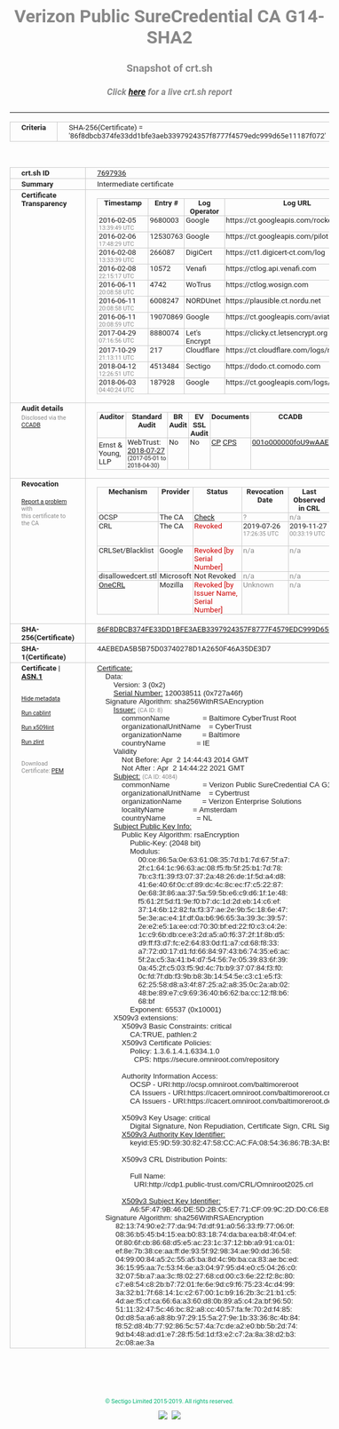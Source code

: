 # Verizon Public SureCredential CA G14-SHA2
### Snapshot of crt.sh
##### Click [here](https://crt.sh/?q=86F8DBCB374FE33DD1BFE3AEB3397924357F8777F4579EDC999D65E11187F072) for a live crt.sh report

---
<!DOCTYPE HTML PUBLIC "-//W3C//DTD HTML 4.0 Transitional//EN">
<HTML>
<HEAD>
  <META http-equiv="Content-Type" content="text/html; charset=UTF-8">
  <TITLE>crt.sh | 86f8dbcb374fe33dd1bfe3aeb3397924357f8777f4579edc999d65e11187f072</TITLE>
  <META name="description" content="Free CT Log Certificate Search Tool from Sectigo (formerly Comodo CA)">
  <META name="keywords" content="crt.sh, CT, Certificate Transparency, Certificate Search, SSL Certificate, Sectigo, Comodo CA">
  <LINK href="//fonts.googleapis.com/css?family=Roboto+Mono|Roboto:400,400i,700,700i" rel="stylesheet">
  <STYLE type="text/css">
    a {
      white-space: nowrap;
    }
    body {
      color: #888888;
      font: 12pt Roboto, sans-serif;
      padding-top: 10px;
      text-align: center
    }
    form {
      margin: 0px
    }
    span {
      border-radius: 10px
    }
    span.heading {
      color: #888888;
      font: 12pt Roboto, sans-serif
    }
    span.title {
      background-color: #00B373;
      color: #FFFFFF;
      font: bold 18pt Roboto, sans-serif;
      padding: 0px 5px
    }
    span.text {
      color: #888888;
      font: 10pt Roboto, sans-serif
    }
    span.whiteongrey {
      background-color: #D9D9D6;
      color: #FFFFFF;
      font: bold 18pt Roboto, sans-serif;
      padding: 0px 5px
    }
    table {
      border-collapse: collapse;
      color: #222222;
      font: 10pt Roboto, sans-serif;
      margin-left: auto;
      margin-right: auto
    }
    table.options {
      border: none;
      margin-left: 10px
    }
    td, th {
      border: 1px solid #CCCCCC;
      padding: 0px 2px;
      text-align: left;
      vertical-align: top
    }
    td.outer, th.outer {
      border: 1px solid #CCCCCC;
      padding: 2px 20px;
      text-align: left
    }
    th.heading {
      color: #888888;
      font: bold italic 12pt Roboto, sans-serif;
      padding: 20px 0px 0px;
      text-align: center
    }
    th.options, td.options {
      border: none;
      vertical-align: middle
    }
    td.text {
      font: 10pt "Roboto Mono", sans-serif;
      padding: 2px 20px
    }
    td.heading {
      border: none;
      color: #888888;
      font: 12pt Roboto, sans-serif;
      padding-top: 20px;
      text-align: center
    }
    table.lint td, th {
      text-align: center
    }
    .button {
      background-color: #00B373;
      border-radius: 10px;
      color: #FFFFFF;
      font: bold 13pt Roboto, sans-serif
    }
    .copyright {
      font: 8pt Roboto, sans-serif;
      color: #00B373
    }
    .input {
      border: 1px solid #888888;
      font-weight: bold;
      text-align: center
    }
    .small {
      font: 8pt Roboto, sans-serif;
      color: #888888
    }
    .error {
      background-color: #FFDFDF;
      color: #CC0000;
      font-weight: bold
    }
    .fatal {
      background-color: #0000AA;
      color: #FFFFFF;
      font-weight: bold
    }
    .notice {
      background-color: #FFFFDF;
      color: #606000
    }
    .warning {
      background-color: #FFEFDF;
      color: #DF6000
    }
  </STYLE>
</HEAD>
<BODY>

<TABLE>
  <TR>
    <TH class="outer">Criteria</TH>
    <TD class="outer">SHA-256(Certificate) = '86f8dbcb374fe33dd1bfe3aeb3397924357f8777f4579edc999d65e11187f072'</TD>
  </TR>
</TABLE>
<BR>
<TABLE>
  <TR>
    <TH class="outer">crt.sh ID</TH>
    <TD class="outer"><A href="?id=7697936">7697936</A></TD>
  </TR>
  <TR>
    <TH class="outer">Summary</TH>
    <TD class="outer">Intermediate certificate</TD>
  </TR>
  <TR>
    <TH class="outer">Certificate<BR>Transparency</TH>
    <TD class="outer">
<TABLE class="options" style="margin-left:0px">
  <TR>
    <TH>Timestamp</TH>
    <TH>Entry #</TH>
    <TH>Log Operator</TH>
    <TH>Log URL</TH>
  </TR>
  <TR>
    <TD>2016-02-05&nbsp; <FONT class="small">13:39:49 UTC</FONT></TD>
    <TD>9680003</TD>
    <TD>Google</TD>
    <TD>https://ct.googleapis.com/rocketeer</TD>
  </TR>
  <TR>
    <TD>2016-02-06&nbsp; <FONT class="small">17:48:29 UTC</FONT></TD>
    <TD>12530763</TD>
    <TD>Google</TD>
    <TD>https://ct.googleapis.com/pilot</TD>
  </TR>
  <TR>
    <TD>2016-02-08&nbsp; <FONT class="small">13:33:39 UTC</FONT></TD>
    <TD>266087</TD>
    <TD>DigiCert</TD>
    <TD>https://ct1.digicert-ct.com/log</TD>
  </TR>
  <TR>
    <TD>2016-02-08&nbsp; <FONT class="small">22:15:17 UTC</FONT></TD>
    <TD>10572</TD>
    <TD>Venafi</TD>
    <TD>https://ctlog.api.venafi.com</TD>
  </TR>
  <TR>
    <TD>2016-06-11&nbsp; <FONT class="small">20:08:58 UTC</FONT></TD>
    <TD>4742</TD>
    <TD>WoTrus</TD>
    <TD>https://ctlog.wosign.com</TD>
  </TR>
  <TR>
    <TD>2016-06-11&nbsp; <FONT class="small">20:08:58 UTC</FONT></TD>
    <TD>6008247</TD>
    <TD>NORDUnet</TD>
    <TD>https://plausible.ct.nordu.net</TD>
  </TR>
  <TR>
    <TD>2016-06-11&nbsp; <FONT class="small">20:08:59 UTC</FONT></TD>
    <TD>19070869</TD>
    <TD>Google</TD>
    <TD>https://ct.googleapis.com/aviator</TD>
  </TR>
  <TR>
    <TD>2017-04-29&nbsp; <FONT class="small">07:16:56 UTC</FONT></TD>
    <TD>8880074</TD>
    <TD>Let's Encrypt</TD>
    <TD>https://clicky.ct.letsencrypt.org</TD>
  </TR>
  <TR>
    <TD>2017-10-29&nbsp; <FONT class="small">21:13:11 UTC</FONT></TD>
    <TD>217</TD>
    <TD>Cloudflare</TD>
    <TD>https://ct.cloudflare.com/logs/nimbus2021</TD>
  </TR>
  <TR>
    <TD>2018-04-12&nbsp; <FONT class="small">12:26:51 UTC</FONT></TD>
    <TD>4513484</TD>
    <TD>Sectigo</TD>
    <TD>https://dodo.ct.comodo.com</TD>
  </TR>
  <TR>
    <TD>2018-06-03&nbsp; <FONT class="small">04:40:24 UTC</FONT></TD>
    <TD>187928</TD>
    <TD>Google</TD>
    <TD>https://ct.googleapis.com/logs/argon2021</TD>
  </TR>
</TABLE>
    </TD>
  </TR>
  <TR>
    <TH class="outer">Audit details<BR>
      <DIV class="small" style="padding-top:3px">Disclosed via the
        <A href="//ccadb-public.secure.force.com/mozilla/PublicAllIntermediateCerts" target="_blank">CCADB</A></DIV>
    </TH>
    <TD class="outer">
<TABLE class="options" style="margin-left:0px">
  <TR>
    <TH>Auditor</TH>
    <TH>Standard Audit</TH>
    <TH>BR Audit</TH>
    <TH>EV SSL Audit</TH>
    <TH>Documents</TH>
    <TH>CCADB</TH>
    <TH>Root Owner / Certificate</TH>
  </TR>
  <TR>
    <TD style="vertical-align:middle">Ernst & Young, LLP</TD>
    <TD>WebTrust:
      <A href="https://bug1479561.bmoattachments.org/attachment.cgi?id=8996060" target="_blank">2018-07-27</A>
      <BR><FONT style="font-size:8pt">(2017-05-01 to 2018-04-30)</FONT></TD>
    <TD>No    <TD>No    <TD>
      <A href="https://secure.omniroot.com/repository/" target="blank">CP</A>
      <A href="https://cybertrust.omniroot.com/repository/Cybertrust_CPS_v_5_8.pdf" target="blank">CPS</A>
    </TD>
    <TD><A href="//ccadb.force.com/001o000000foU9wAAE" target="_blank">001o000000foU9wAAE</A></TD>
    <TD><A href="/?id=76">DigiCert</A></TD>
  </TR>
</TABLE>
    </TD>
  </TR>
  <TR>
    <TH class="outer">Revocation<BR><BR>
      <DIV class="small" style="padding-top:3px"><A href="?id=7697936&opt=problemreporting">Report a problem</A> with<BR>this certificate to the CA</DIV></TH>
    <TD class="outer">
      <TABLE class="options" style="margin-left:0px">
        <TR>
          <TH>Mechanism</TH>
          <TH>Provider</TH>
          <TH>Status</TH>
          <TH>Revocation Date</TH>
          <TH>Last Observed in CRL</TH>
          <TH>Last Checked <SPAN style="color:#CC0000;vertical-align:middle;font-size:70%;font-weight:normal">(Error)</SPAN></TH>
        </TR>
        <TR>
          <TD>OCSP</TD>
          <TD>The CA</TD>
          <TD><A href="?id=7697936&opt=ocsp">Check</A></TD>
          <TD><SPAN style="color:#888888">?</SPAN></TD>
          <TD><SPAN style="color:#888888">n/a</SPAN></TD>
          <TD><SPAN style="color:#888888">?</SPAN></TD>
        </TR>
        <TR>
          <TD>CRL</TD>
          <TD>The CA</TD>
          <TD><SPAN style="color:#CC0000">Revoked</SPAN></TD><TD>2019-07-26&nbsp; <FONT class="small">17:26:35 UTC</FONT></TD><TD>2019-11-27&nbsp; <FONT class="small">00:33:19 UTC</FONT></TD><TD>2019-12-04&nbsp; <FONT class="small">20:05:09 UTC</FONT></TD>
        </TR>
        <TR>
          <TD>CRLSet/Blacklist</TD>
          <TD>Google</TD>
          <TD><SPAN style="color:#CC0000">Revoked [by Serial Number]</SPAN></TD>
          <TD><SPAN style="color:#888888">n/a</SPAN></TD>
          <TD><SPAN style="color:#888888">n/a</SPAN></TD>
          <TD><SPAN style="color:#888888">n/a</SPAN></TD>
        </TR>
        <TR>
          <TD>disallowedcert.stl</TD>
          <TD>Microsoft</TD>
          <TD>Not Revoked</TD>
          <TD><SPAN style="color:#888888">n/a</SPAN></TD>
          <TD><SPAN style="color:#888888">n/a</SPAN></TD>
          <TD><SPAN style="color:#888888">n/a</SPAN></TD>
        </TR>
        <TR>
          <TD><A href="/mozilla-onecrl" target="_blank">OneCRL</A></TD>
          <TD>Mozilla</TD>
          <TD><SPAN style="color:#CC0000">Revoked [by Issuer Name, Serial Number]</SPAN></TD><TD><SPAN style="color:#888888">Unknown</SPAN></TD>
          <TD><SPAN style="color:#888888">n/a</SPAN></TD>
          <TD><SPAN style="color:#888888">n/a</SPAN></TD>
        </TR>
      </TABLE>
    </TD>
  </TR>
  <TR>
    <TH class="outer">SHA-256(Certificate)</TH>
    <TD class="outer"><A href="//censys.io/certificates/86f8dbcb374fe33dd1bfe3aeb3397924357f8777f4579edc999d65e11187f072">86F8DBCB374FE33DD1BFE3AEB3397924357F8777F4579EDC999D65E11187F072</A></TD>
  </TR>
  <TR>
    <TH class="outer">SHA-1(Certificate)</TH>
    <TD class="outer">4AEBEDA5B5B75D03740278D1A2650F46A35DE3D7</TD>
  </TR>
  <TR>
    <TH class="outer">Certificate | <A href="?asn1=7697936">ASN.1</A>
      <SPAN class="small"><BR>
      <BR><BR><A href="?id=7697936&opt=nometadata">Hide metadata</A>
      <BR><BR><A href="?id=7697936&opt=cablint">Run cablint</A>
      <BR><BR><A href="?id=7697936&opt=x509lint">Run x509lint</A>
      <BR><BR><A href="?id=7697936&opt=zlint">Run zlint</A>
      <BR><BR><BR>Download Certificate: <A href="?d=7697936">PEM</A>
      </SPAN>
    </TH>
    <TD class="text"><A href="?d=7697936">Certificate:</A><BR>&nbsp;&nbsp;&nbsp;&nbsp;Data:<BR>&nbsp;&nbsp;&nbsp;&nbsp;&nbsp;&nbsp;&nbsp;&nbsp;Version:&nbsp;3&nbsp;(0x2)<BR>&nbsp;&nbsp;&nbsp;&nbsp;&nbsp;&nbsp;&nbsp;&nbsp;<A href="?serial=0727a46f">Serial&nbsp;Number:</A>&nbsp;120038511&nbsp;(0x727a46f)<BR>&nbsp;&nbsp;&nbsp;&nbsp;Signature&nbsp;Algorithm:&nbsp;sha256WithRSAEncryption<BR>&nbsp;&nbsp;&nbsp;&nbsp;&nbsp;&nbsp;&nbsp;&nbsp;<A href="?caid=8">Issuer:</A> <SPAN class="small">(CA ID: 8)</SPAN><BR>&nbsp;&nbsp;&nbsp;&nbsp;&nbsp;&nbsp;&nbsp;&nbsp;&nbsp;&nbsp;&nbsp;&nbsp;commonName&nbsp;&nbsp;&nbsp;&nbsp;&nbsp;&nbsp;&nbsp;&nbsp;&nbsp;&nbsp;&nbsp;&nbsp;&nbsp;&nbsp;&nbsp;&nbsp;=&nbsp;Baltimore&nbsp;CyberTrust&nbsp;Root<BR>&nbsp;&nbsp;&nbsp;&nbsp;&nbsp;&nbsp;&nbsp;&nbsp;&nbsp;&nbsp;&nbsp;&nbsp;organizationalUnitName&nbsp;&nbsp;&nbsp;&nbsp;=&nbsp;CyberTrust<BR>&nbsp;&nbsp;&nbsp;&nbsp;&nbsp;&nbsp;&nbsp;&nbsp;&nbsp;&nbsp;&nbsp;&nbsp;organizationName&nbsp;&nbsp;&nbsp;&nbsp;&nbsp;&nbsp;&nbsp;&nbsp;&nbsp;&nbsp;=&nbsp;Baltimore<BR>&nbsp;&nbsp;&nbsp;&nbsp;&nbsp;&nbsp;&nbsp;&nbsp;&nbsp;&nbsp;&nbsp;&nbsp;countryName&nbsp;&nbsp;&nbsp;&nbsp;&nbsp;&nbsp;&nbsp;&nbsp;&nbsp;&nbsp;&nbsp;&nbsp;&nbsp;&nbsp;&nbsp;=&nbsp;IE<BR>&nbsp;&nbsp;&nbsp;&nbsp;&nbsp;&nbsp;&nbsp;&nbsp;Validity<BR>&nbsp;&nbsp;&nbsp;&nbsp;&nbsp;&nbsp;&nbsp;&nbsp;&nbsp;&nbsp;&nbsp;&nbsp;Not&nbsp;Before:&nbsp;Apr&nbsp;&nbsp;2&nbsp;14:44:43&nbsp;2014&nbsp;GMT<BR>&nbsp;&nbsp;&nbsp;&nbsp;&nbsp;&nbsp;&nbsp;&nbsp;&nbsp;&nbsp;&nbsp;&nbsp;Not&nbsp;After&nbsp;:&nbsp;Apr&nbsp;&nbsp;2&nbsp;14:44:22&nbsp;2021&nbsp;GMT<BR>&nbsp;&nbsp;&nbsp;&nbsp;&nbsp;&nbsp;&nbsp;&nbsp;<A href="?caid=4084">Subject:</A> <SPAN class="small">(CA ID: 4084)</SPAN><BR>&nbsp;&nbsp;&nbsp;&nbsp;&nbsp;&nbsp;&nbsp;&nbsp;&nbsp;&nbsp;&nbsp;&nbsp;commonName&nbsp;&nbsp;&nbsp;&nbsp;&nbsp;&nbsp;&nbsp;&nbsp;&nbsp;&nbsp;&nbsp;&nbsp;&nbsp;&nbsp;&nbsp;&nbsp;=&nbsp;Verizon&nbsp;Public&nbsp;SureCredential&nbsp;CA&nbsp;G14-SHA2<BR>&nbsp;&nbsp;&nbsp;&nbsp;&nbsp;&nbsp;&nbsp;&nbsp;&nbsp;&nbsp;&nbsp;&nbsp;organizationalUnitName&nbsp;&nbsp;&nbsp;&nbsp;=&nbsp;Cybertrust<BR>&nbsp;&nbsp;&nbsp;&nbsp;&nbsp;&nbsp;&nbsp;&nbsp;&nbsp;&nbsp;&nbsp;&nbsp;organizationName&nbsp;&nbsp;&nbsp;&nbsp;&nbsp;&nbsp;&nbsp;&nbsp;&nbsp;&nbsp;=&nbsp;Verizon&nbsp;Enterprise&nbsp;Solutions<BR>&nbsp;&nbsp;&nbsp;&nbsp;&nbsp;&nbsp;&nbsp;&nbsp;&nbsp;&nbsp;&nbsp;&nbsp;localityName&nbsp;&nbsp;&nbsp;&nbsp;&nbsp;&nbsp;&nbsp;&nbsp;&nbsp;&nbsp;&nbsp;&nbsp;&nbsp;&nbsp;=&nbsp;Amsterdam<BR>&nbsp;&nbsp;&nbsp;&nbsp;&nbsp;&nbsp;&nbsp;&nbsp;&nbsp;&nbsp;&nbsp;&nbsp;countryName&nbsp;&nbsp;&nbsp;&nbsp;&nbsp;&nbsp;&nbsp;&nbsp;&nbsp;&nbsp;&nbsp;&nbsp;&nbsp;&nbsp;&nbsp;=&nbsp;NL<BR>&nbsp;&nbsp;&nbsp;&nbsp;&nbsp;&nbsp;&nbsp;&nbsp;<A href="?spkisha256=beaf7a897a74e72176b1cf193167509d69fbc46bcb552eb15a5cf6f8a151f99d">Subject&nbsp;Public&nbsp;Key&nbsp;Info:</A><BR>&nbsp;&nbsp;&nbsp;&nbsp;&nbsp;&nbsp;&nbsp;&nbsp;&nbsp;&nbsp;&nbsp;&nbsp;Public&nbsp;Key&nbsp;Algorithm:&nbsp;rsaEncryption<BR>&nbsp;&nbsp;&nbsp;&nbsp;&nbsp;&nbsp;&nbsp;&nbsp;&nbsp;&nbsp;&nbsp;&nbsp;&nbsp;&nbsp;&nbsp;&nbsp;Public-Key:&nbsp;(2048&nbsp;bit)<BR>&nbsp;&nbsp;&nbsp;&nbsp;&nbsp;&nbsp;&nbsp;&nbsp;&nbsp;&nbsp;&nbsp;&nbsp;&nbsp;&nbsp;&nbsp;&nbsp;Modulus:<BR>&nbsp;&nbsp;&nbsp;&nbsp;&nbsp;&nbsp;&nbsp;&nbsp;&nbsp;&nbsp;&nbsp;&nbsp;&nbsp;&nbsp;&nbsp;&nbsp;&nbsp;&nbsp;&nbsp;&nbsp;00:ce:86:5a:0e:63:61:08:35:7d:b1:7d:67:5f:a7:<BR>&nbsp;&nbsp;&nbsp;&nbsp;&nbsp;&nbsp;&nbsp;&nbsp;&nbsp;&nbsp;&nbsp;&nbsp;&nbsp;&nbsp;&nbsp;&nbsp;&nbsp;&nbsp;&nbsp;&nbsp;2f:c1:64:1c:96:63:ac:08:f5:fb:5f:25:b1:7d:78:<BR>&nbsp;&nbsp;&nbsp;&nbsp;&nbsp;&nbsp;&nbsp;&nbsp;&nbsp;&nbsp;&nbsp;&nbsp;&nbsp;&nbsp;&nbsp;&nbsp;&nbsp;&nbsp;&nbsp;&nbsp;7b:c3:f1:39:f3:07:37:2a:48:26:de:1f:5d:a4:d8:<BR>&nbsp;&nbsp;&nbsp;&nbsp;&nbsp;&nbsp;&nbsp;&nbsp;&nbsp;&nbsp;&nbsp;&nbsp;&nbsp;&nbsp;&nbsp;&nbsp;&nbsp;&nbsp;&nbsp;&nbsp;41:6e:40:6f:0c:cf:89:dc:4c:8c:ec:f7:c5:22:87:<BR>&nbsp;&nbsp;&nbsp;&nbsp;&nbsp;&nbsp;&nbsp;&nbsp;&nbsp;&nbsp;&nbsp;&nbsp;&nbsp;&nbsp;&nbsp;&nbsp;&nbsp;&nbsp;&nbsp;&nbsp;0e:68:3f:86:aa:37:5a:59:5b:e6:c9:d6:1f:1e:48:<BR>&nbsp;&nbsp;&nbsp;&nbsp;&nbsp;&nbsp;&nbsp;&nbsp;&nbsp;&nbsp;&nbsp;&nbsp;&nbsp;&nbsp;&nbsp;&nbsp;&nbsp;&nbsp;&nbsp;&nbsp;f5:61:2f:5d:f1:9e:f0:b7:dc:1d:2d:eb:14:c6:ef:<BR>&nbsp;&nbsp;&nbsp;&nbsp;&nbsp;&nbsp;&nbsp;&nbsp;&nbsp;&nbsp;&nbsp;&nbsp;&nbsp;&nbsp;&nbsp;&nbsp;&nbsp;&nbsp;&nbsp;&nbsp;37:14:6b:12:82:fa:f3:37:ae:2e:9b:5c:18:6e:47:<BR>&nbsp;&nbsp;&nbsp;&nbsp;&nbsp;&nbsp;&nbsp;&nbsp;&nbsp;&nbsp;&nbsp;&nbsp;&nbsp;&nbsp;&nbsp;&nbsp;&nbsp;&nbsp;&nbsp;&nbsp;5e:3e:ac:e4:1f:df:0a:b6:96:65:3a:39:3c:39:57:<BR>&nbsp;&nbsp;&nbsp;&nbsp;&nbsp;&nbsp;&nbsp;&nbsp;&nbsp;&nbsp;&nbsp;&nbsp;&nbsp;&nbsp;&nbsp;&nbsp;&nbsp;&nbsp;&nbsp;&nbsp;2e:e2:e5:1a:ee:cd:70:30:bf:ed:22:f0:c3:c4:2e:<BR>&nbsp;&nbsp;&nbsp;&nbsp;&nbsp;&nbsp;&nbsp;&nbsp;&nbsp;&nbsp;&nbsp;&nbsp;&nbsp;&nbsp;&nbsp;&nbsp;&nbsp;&nbsp;&nbsp;&nbsp;1c:c9:6b:db:ce:e3:2d:a5:a0:f6:37:2f:1f:8b:d5:<BR>&nbsp;&nbsp;&nbsp;&nbsp;&nbsp;&nbsp;&nbsp;&nbsp;&nbsp;&nbsp;&nbsp;&nbsp;&nbsp;&nbsp;&nbsp;&nbsp;&nbsp;&nbsp;&nbsp;&nbsp;d9:ff:f3:d7:fc:e2:64:83:0d:f1:a7:cd:68:f8:33:<BR>&nbsp;&nbsp;&nbsp;&nbsp;&nbsp;&nbsp;&nbsp;&nbsp;&nbsp;&nbsp;&nbsp;&nbsp;&nbsp;&nbsp;&nbsp;&nbsp;&nbsp;&nbsp;&nbsp;&nbsp;a7:72:d0:17:d1:fd:66:84:97:43:b6:74:35:e6:ac:<BR>&nbsp;&nbsp;&nbsp;&nbsp;&nbsp;&nbsp;&nbsp;&nbsp;&nbsp;&nbsp;&nbsp;&nbsp;&nbsp;&nbsp;&nbsp;&nbsp;&nbsp;&nbsp;&nbsp;&nbsp;5f:2a:c5:3a:41:b4:d7:54:56:7e:05:39:83:6f:39:<BR>&nbsp;&nbsp;&nbsp;&nbsp;&nbsp;&nbsp;&nbsp;&nbsp;&nbsp;&nbsp;&nbsp;&nbsp;&nbsp;&nbsp;&nbsp;&nbsp;&nbsp;&nbsp;&nbsp;&nbsp;0a:45:2f:c5:03:f5:9d:4c:7b:b9:37:07:84:f3:f0:<BR>&nbsp;&nbsp;&nbsp;&nbsp;&nbsp;&nbsp;&nbsp;&nbsp;&nbsp;&nbsp;&nbsp;&nbsp;&nbsp;&nbsp;&nbsp;&nbsp;&nbsp;&nbsp;&nbsp;&nbsp;0c:fd:7f:db:f3:9b:b8:3b:14:54:5e:c3:c1:e5:f3:<BR>&nbsp;&nbsp;&nbsp;&nbsp;&nbsp;&nbsp;&nbsp;&nbsp;&nbsp;&nbsp;&nbsp;&nbsp;&nbsp;&nbsp;&nbsp;&nbsp;&nbsp;&nbsp;&nbsp;&nbsp;62:25:58:d8:a3:4f:87:25:a2:a8:35:0c:2a:ab:02:<BR>&nbsp;&nbsp;&nbsp;&nbsp;&nbsp;&nbsp;&nbsp;&nbsp;&nbsp;&nbsp;&nbsp;&nbsp;&nbsp;&nbsp;&nbsp;&nbsp;&nbsp;&nbsp;&nbsp;&nbsp;48:be:89:e7:c9:69:36:40:b6:62:ba:cc:12:f8:b6:<BR>&nbsp;&nbsp;&nbsp;&nbsp;&nbsp;&nbsp;&nbsp;&nbsp;&nbsp;&nbsp;&nbsp;&nbsp;&nbsp;&nbsp;&nbsp;&nbsp;&nbsp;&nbsp;&nbsp;&nbsp;68:bf<BR>&nbsp;&nbsp;&nbsp;&nbsp;&nbsp;&nbsp;&nbsp;&nbsp;&nbsp;&nbsp;&nbsp;&nbsp;&nbsp;&nbsp;&nbsp;&nbsp;Exponent:&nbsp;65537&nbsp;(0x10001)<BR>&nbsp;&nbsp;&nbsp;&nbsp;&nbsp;&nbsp;&nbsp;&nbsp;X509v3&nbsp;extensions:<BR>&nbsp;&nbsp;&nbsp;&nbsp;&nbsp;&nbsp;&nbsp;&nbsp;&nbsp;&nbsp;&nbsp;&nbsp;X509v3&nbsp;Basic&nbsp;Constraints:&nbsp;critical<BR>&nbsp;&nbsp;&nbsp;&nbsp;&nbsp;&nbsp;&nbsp;&nbsp;&nbsp;&nbsp;&nbsp;&nbsp;&nbsp;&nbsp;&nbsp;&nbsp;CA:TRUE,&nbsp;pathlen:2<BR>&nbsp;&nbsp;&nbsp;&nbsp;&nbsp;&nbsp;&nbsp;&nbsp;&nbsp;&nbsp;&nbsp;&nbsp;X509v3&nbsp;Certificate&nbsp;Policies:&nbsp;<BR>&nbsp;&nbsp;&nbsp;&nbsp;&nbsp;&nbsp;&nbsp;&nbsp;&nbsp;&nbsp;&nbsp;&nbsp;&nbsp;&nbsp;&nbsp;&nbsp;Policy:&nbsp;1.3.6.1.4.1.6334.1.0<BR>&nbsp;&nbsp;&nbsp;&nbsp;&nbsp;&nbsp;&nbsp;&nbsp;&nbsp;&nbsp;&nbsp;&nbsp;&nbsp;&nbsp;&nbsp;&nbsp;&nbsp;&nbsp;CPS:&nbsp;https://secure.omniroot.com/repository<BR><BR>&nbsp;&nbsp;&nbsp;&nbsp;&nbsp;&nbsp;&nbsp;&nbsp;&nbsp;&nbsp;&nbsp;&nbsp;Authority&nbsp;Information&nbsp;Access:&nbsp;<BR>&nbsp;&nbsp;&nbsp;&nbsp;&nbsp;&nbsp;&nbsp;&nbsp;&nbsp;&nbsp;&nbsp;&nbsp;&nbsp;&nbsp;&nbsp;&nbsp;OCSP&nbsp;-&nbsp;URI:http://ocsp.omniroot.com/baltimoreroot<BR>&nbsp;&nbsp;&nbsp;&nbsp;&nbsp;&nbsp;&nbsp;&nbsp;&nbsp;&nbsp;&nbsp;&nbsp;&nbsp;&nbsp;&nbsp;&nbsp;CA&nbsp;Issuers&nbsp;-&nbsp;URI:https://cacert.omniroot.com/baltimoreroot.crt<BR>&nbsp;&nbsp;&nbsp;&nbsp;&nbsp;&nbsp;&nbsp;&nbsp;&nbsp;&nbsp;&nbsp;&nbsp;&nbsp;&nbsp;&nbsp;&nbsp;CA&nbsp;Issuers&nbsp;-&nbsp;URI:https://cacert.omniroot.com/baltimoreroot.der<BR><BR>&nbsp;&nbsp;&nbsp;&nbsp;&nbsp;&nbsp;&nbsp;&nbsp;&nbsp;&nbsp;&nbsp;&nbsp;X509v3&nbsp;Key&nbsp;Usage:&nbsp;critical<BR>&nbsp;&nbsp;&nbsp;&nbsp;&nbsp;&nbsp;&nbsp;&nbsp;&nbsp;&nbsp;&nbsp;&nbsp;&nbsp;&nbsp;&nbsp;&nbsp;Digital&nbsp;Signature,&nbsp;Non&nbsp;Repudiation,&nbsp;Certificate&nbsp;Sign,&nbsp;CRL&nbsp;Sign<BR>&nbsp;&nbsp;&nbsp;&nbsp;&nbsp;&nbsp;&nbsp;&nbsp;&nbsp;&nbsp;&nbsp;&nbsp;<A href="?ski=e59d5930824758ccacfa085436867b3ab5044df0">X509v3&nbsp;Authority&nbsp;Key&nbsp;Identifier:</A><BR>&nbsp;&nbsp;&nbsp;&nbsp;&nbsp;&nbsp;&nbsp;&nbsp;&nbsp;&nbsp;&nbsp;&nbsp;&nbsp;&nbsp;&nbsp;&nbsp;keyid:E5:9D:59:30:82:47:58:CC:AC:FA:08:54:36:86:7B:3A:B5:04:4D:F0<BR><BR>&nbsp;&nbsp;&nbsp;&nbsp;&nbsp;&nbsp;&nbsp;&nbsp;&nbsp;&nbsp;&nbsp;&nbsp;X509v3&nbsp;CRL&nbsp;Distribution&nbsp;Points:&nbsp;<BR><BR>&nbsp;&nbsp;&nbsp;&nbsp;&nbsp;&nbsp;&nbsp;&nbsp;&nbsp;&nbsp;&nbsp;&nbsp;&nbsp;&nbsp;&nbsp;&nbsp;Full&nbsp;Name:<BR>&nbsp;&nbsp;&nbsp;&nbsp;&nbsp;&nbsp;&nbsp;&nbsp;&nbsp;&nbsp;&nbsp;&nbsp;&nbsp;&nbsp;&nbsp;&nbsp;&nbsp;&nbsp;URI:http://cdp1.public-trust.com/CRL/Omniroot2025.crl<BR><BR>&nbsp;&nbsp;&nbsp;&nbsp;&nbsp;&nbsp;&nbsp;&nbsp;&nbsp;&nbsp;&nbsp;&nbsp;<A href="?ski=a65f479b46de5d2bc5e771cf099c2dd0c6e8ec78">X509v3&nbsp;Subject&nbsp;Key&nbsp;Identifier:</A><BR>&nbsp;&nbsp;&nbsp;&nbsp;&nbsp;&nbsp;&nbsp;&nbsp;&nbsp;&nbsp;&nbsp;&nbsp;&nbsp;&nbsp;&nbsp;&nbsp;A6:5F:47:9B:46:DE:5D:2B:C5:E7:71:CF:09:9C:2D:D0:C6:E8:EC:78<BR>&nbsp;&nbsp;&nbsp;&nbsp;Signature&nbsp;Algorithm:&nbsp;sha256WithRSAEncryption<BR>&nbsp;&nbsp;&nbsp;&nbsp;&nbsp;&nbsp;&nbsp;&nbsp;&nbsp;82:13:74:90:e2:77:da:94:7d:df:91:a0:56:33:f9:77:06:0f:<BR>&nbsp;&nbsp;&nbsp;&nbsp;&nbsp;&nbsp;&nbsp;&nbsp;&nbsp;08:36:b5:45:b4:15:ea:b0:83:18:74:da:ba:ea:b8:4f:04:ef:<BR>&nbsp;&nbsp;&nbsp;&nbsp;&nbsp;&nbsp;&nbsp;&nbsp;&nbsp;0f:80:6f:cb:86:68:d5:e5:ac:23:1c:37:12:bb:a9:91:ca:01:<BR>&nbsp;&nbsp;&nbsp;&nbsp;&nbsp;&nbsp;&nbsp;&nbsp;&nbsp;ef:8e:7b:38:ce:aa:ff:de:93:5f:92:98:34:ae:90:dd:36:58:<BR>&nbsp;&nbsp;&nbsp;&nbsp;&nbsp;&nbsp;&nbsp;&nbsp;&nbsp;04:99:00:84:a5:2c:55:a5:ba:8d:4c:9b:ba:ca:83:ae:bc:ed:<BR>&nbsp;&nbsp;&nbsp;&nbsp;&nbsp;&nbsp;&nbsp;&nbsp;&nbsp;36:15:95:aa:7c:53:f4:6e:a3:04:97:95:d4:e0:c5:04:26:c0:<BR>&nbsp;&nbsp;&nbsp;&nbsp;&nbsp;&nbsp;&nbsp;&nbsp;&nbsp;32:07:5b:a7:aa:3c:f8:02:27:68:cd:00:c3:6e:22:f2:8c:80:<BR>&nbsp;&nbsp;&nbsp;&nbsp;&nbsp;&nbsp;&nbsp;&nbsp;&nbsp;c7:e8:54:c8:2b:b7:72:01:fe:6e:9d:c9:f6:75:23:4c:d4:99:<BR>&nbsp;&nbsp;&nbsp;&nbsp;&nbsp;&nbsp;&nbsp;&nbsp;&nbsp;3a:32:b1:7f:68:14:1c:c2:67:00:1c:b9:16:2b:3c:21:b1:c5:<BR>&nbsp;&nbsp;&nbsp;&nbsp;&nbsp;&nbsp;&nbsp;&nbsp;&nbsp;4d:ae:f5:cf:ca:66:6a:a3:60:d8:0b:89:a5:c4:2a:bf:96:50:<BR>&nbsp;&nbsp;&nbsp;&nbsp;&nbsp;&nbsp;&nbsp;&nbsp;&nbsp;51:11:32:47:5c:46:bc:82:a8:cc:40:57:fa:fe:70:2d:f4:85:<BR>&nbsp;&nbsp;&nbsp;&nbsp;&nbsp;&nbsp;&nbsp;&nbsp;&nbsp;0d:d8:5a:a6:a8:8b:97:29:15:5a:27:9e:1b:33:36:8c:4b:84:<BR>&nbsp;&nbsp;&nbsp;&nbsp;&nbsp;&nbsp;&nbsp;&nbsp;&nbsp;f8:52:d8:4b:77:92:86:5c:57:4a:7c:de:a2:e0:bb:5b:2d:74:<BR>&nbsp;&nbsp;&nbsp;&nbsp;&nbsp;&nbsp;&nbsp;&nbsp;&nbsp;9d:b4:48:ad:d1:e7:28:f5:5d:1d:f3:e2:c7:2a:8a:38:d2:b3:<BR>&nbsp;&nbsp;&nbsp;&nbsp;&nbsp;&nbsp;&nbsp;&nbsp;&nbsp;2c:08:ae:3a<BR>    </TD>
  </TR>
</TABLE>

  <BR><BR><BR>

  <P class="copyright">&copy; Sectigo Limited 2015-2019. All rights reserved.</P>
  <DIV>
    <A href="https://sectigo.com/"><IMG src="/sectigo_s.png"></A>
    &nbsp;<A href="https://github.com/crtsh"><IMG src="/GitHub-Mark-32px.png"></A>
  </DIV>
</BODY>
</HTML>
